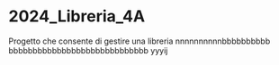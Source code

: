# 2024_Libreria_4A
Progetto che consente di gestire una libreria
nnnnnnnnnnbbbbbbbbbb
bbbbbbbbbbbbbbbbbbbbbbbbbbbbb
yyyij
